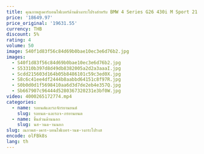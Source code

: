 ```yaml
---
title: คุณภาพสูงคาร์บอนไฟเบอร์ด้านข้างกระโปรงสําหรับ BMW 4 Series G26 430i M Sport 21-22
price: '18649.97'
price_original: '19631.55'
currency: THB
discount: 5%
rating: 4
volume: 50
image: S40f1d83f56c84d69b0bae10ec3e6d76b2.jpg
images:
  - S40f1d83f56c84d69b0bae10ec3e6d76b2.jpg
  - S53310b397d8d49db8382005a2d2a3aaaI.jpg
  - Scdd215603d164b05b8486101c59c3ed0X.jpg
  - S8c6c41ee4df2444b8aabbd64151c8f97R.jpg
  - S0b0d0d1f5698410aa6d3d7de2eb4e357Q.jpg
  - Sb667907c96444d5280367320231e3bf0W.jpg
video: 4000265172774.mp4
categories:
  - name: รถยนต์และรถจักรยานยนต์
    slug: รถยนต-และรถจ-กรยานยนต
  - name: ชิ้นส่วนด้านนอก
    slug: นส-วนด-านนอก
slug: ณภาพส-งคาร-บอนไฟเบอร-านข-างกระโปรงส
encode: olFBk8s
lang: th
---
```

  